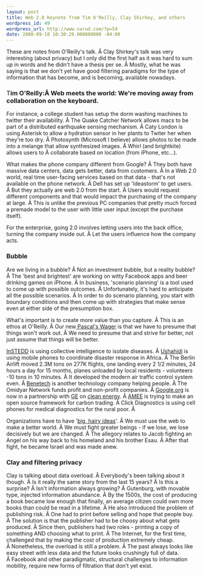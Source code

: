 ```yaml
---
layout: post
title: Web 2.0 Keynote from Tim O'Reilly, Clay Shirkey, and others
wordpress_id: 49
wordpress_url: http://www.varud.com/?p=54
date: 2008-09-18 10:30:29.000000000 -04:00
---
```

These are notes from O'Reilly's talk. Â Clay Shirkey's talk was very interesting (about privacy) but I only did the first half as it was hard to sum up in words and he didn't have a thesis per se. Â Mostly, what he was saying is that we don't yet have good filtering paradigms for the type of information that has become, and is becoming, available nowadays.
<h3><span style="font-weight: normal;">T</span>im O'Reilly:Â Web meets the world: We're moving away from collaboration on the keyboard.</h3>
For instance, a college student has setup the dorm washing machines to twitter their availability. Â The Quake Catcher Network allows macs to be part of a distributed earthquake sensing mechanism. Â Caty London is using Asterisk to allow a hydration sensor in her plants to Twiter her when they're too dry. Â Photosynth (Microsoft I believe) allows photos to be made into a melange that allow synthesized images. Â Whirl (and brightkite) allows users to Â collaborate based on location (from iPhone, etc...).

What makes the phone company different from Google? Â They both have massive data centers, data gets better, data from customers. Â In a Web 2.0 world, real time user-facing services based on that data - that's not available on the phone network. Â Dell has set up 'Ideastorm' to get users. Â But they actually are web 2.0 from the start. Â Users would request different components and that would impact the purchasing of the company at large. Â This is unlike the previous PC companies that pretty much forced a premade model to the user with little user input (except the purchase itself).

For the enterprise, going 2.0 involves letting users into the back office, turning the company inside out. Â Let the users influence how the company acts.
<h3>Bubble</h3>
Are we living in a bubble? Â Not an investment bubble, but a reality bubble? Â The 'best and brightest' are working on witty Facebook apps and beer drinking games on iPhone. Â In business, 'scenario planning' is a tool used to come up with possible outcomes. Â Unfortunately, it's hard to anticipate all the possible scenarios. Â In order to do scenario planning, you start with boundary conditions and then come up with strategies that make sense even at either side of the presumption box.

What's important is to create more value than you capture. Â This is an ethos at O'Reilly. Â Our new<a href="http://en.wikipedia.org/wiki/Pascal's_Wager"> Pascal's Wager</a> is that we have to presume that things won't work out. Â We need to presume that and strive for better, not just assume that things will be better.

<a href="http://instedd.org/">InSTEDD</a> is using collective intelligence to isolate diseases. Â <a href="http://ushahidi.com/">Ushahidi</a> is using mobile phones to coordinate disaster response in Africa. Â The Berlin Airlift moved 2.3M tons on 277K flights, one landing every 2 1/2 minutes, 24 hours a day for 15 months, planes unloaded by local residents - volunteers -10 tons in 10 minutes. Â It developed the modern air traffic control system even. Â <a href="http://www.benetech.org/">Benetech</a> is another technology company helping people. Â The Omidyar Network funds profit and non-profit companies. Â <a href="http://google.org">Google.org</a> is now in a partnership with <a href="http://ge.com">GE</a> on <a href="http://valleywag.com/5051257/eric-schmidt-and-jeff-immelt-announce-google+ge-partnership">clean energy</a>. Â <a href="http://www.amee.cc/">AMEE</a> is trying to make an open source framework for carbon trading. Â Click Diagnostics is using cell phones for medical diagnostics for the rural poor. Â 

Organizations have to have '<a href="http://www.jimcollins.com/">big, hairy ideas</a>'. Â We must use the web to make a better world. Â We must fight greater beings - if we lose, we lose decisively but we are changed. Â The allegory relates to Jacob fighting an Angel on his way back to his homeland and his brother Esau. Â After that fight, he became Israel and was made anew.
<h3>Clay and filtering privacy</h3>
Clay is talking about data overload. Â Everybody's been talking about it though. Â Is it really the same story from the last 15 years? Â Is this a surprise? Â Isn't information always growing? Â Gutenburg, with movable type, injected information abundance. Â By the 1500s, the cost of producing a book became low enough that finally, an average citizen could own more books than could be read in a lifetime. Â He also introduced the problem of publishing risk. Â One had to print before selling and hope that people buy. Â The solution is that the publisher had to be choosy about what gets produced. Â Since then, publishers had two roles - printing a copy of something AND choosing what to print. Â The Internet, for the first time, challenged that by making the cost of production extremely cheap. Â Nonetheless, the overload is still a problem. Â The past always looks like easy street with less data and the future looks crushingly full of data. Â Facebook and other paradigmatic, structural challenges to information mobility, require new forms of filtration that don't yet exist.
